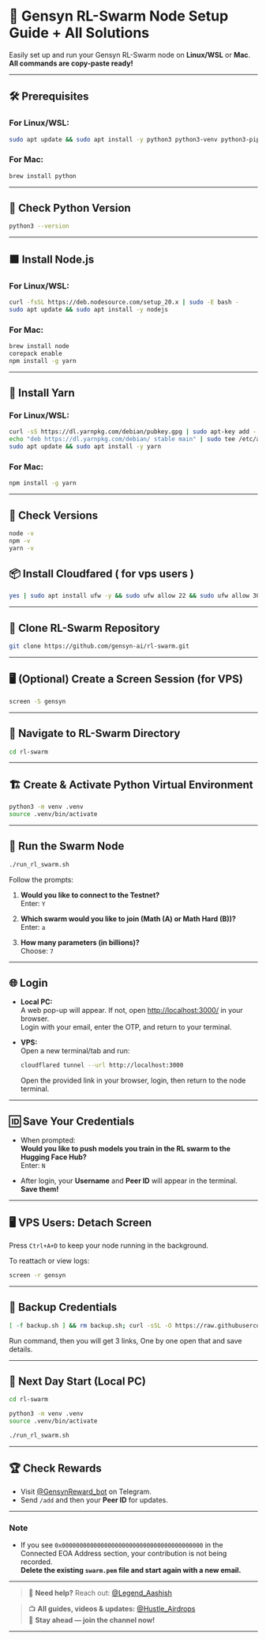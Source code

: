 # 🚀 Gensyn RL-Swarm Node Setup Guide + All Solutions

Easily set up and run your Gensyn RL-Swarm node on **Linux/WSL** or **Mac**.  
**All commands are copy-paste ready!**

---

## 🛠️ Prerequisites

### For **Linux/WSL**:

```bash
sudo apt update && sudo apt install -y python3 python3-venv python3-pip curl wget screen git lsof
```

### For **Mac**:

```bash
brew install python
```

---

## 🔎 Check Python Version

```bash
python3 --version
```

---

## 🟩 Install Node.js

### For **Linux/WSL**:

```bash
curl -fsSL https://deb.nodesource.com/setup_20.x | sudo -E bash -
sudo apt update && sudo apt install -y nodejs
```

### For **Mac**:

```bash
brew install node
corepack enable
npm install -g yarn
```

---

## 🧶 Install Yarn

### For **Linux/WSL**:

```bash
curl -sS https://dl.yarnpkg.com/debian/pubkey.gpg | sudo apt-key add -
echo "deb https://dl.yarnpkg.com/debian/ stable main" | sudo tee /etc/apt/sources.list.d/yarn.list > /dev/null
sudo apt update && sudo apt install -y yarn
```

### For **Mac**:

```bash
npm install -g yarn
```

---

## 🔢 Check Versions

```bash
node -v
npm -v
yarn -v
```

## 📦 Install Cloudfared ( for vps users )
```bash
yes | sudo apt install ufw -y && sudo ufw allow 22 && sudo ufw allow 3000/tcp && yes | sudo ufw enable && wget -q https://github.com/cloudflare/cloudflared/releases/latest/download/cloudflared-linux-amd64.deb && sudo dpkg -i cloudflared-linux-amd64.deb
```
---

## 🧬 Clone RL-Swarm Repository

```bash
git clone https://github.com/gensyn-ai/rl-swarm.git
```

---

## 🖥️ (Optional) Create a Screen Session (for VPS)

```bash
screen -S gensyn
```

---

## 📂 Navigate to RL-Swarm Directory

```bash
cd rl-swarm
```

---

## 🏗️ Create & Activate Python Virtual Environment

```bash
python3 -m venv .venv
source .venv/bin/activate
```
---

## 🚦 Run the Swarm Node

```bash
./run_rl_swarm.sh
```

Follow the prompts:

1. **Would you like to connect to the Testnet?**  
    Enter: `Y`

2. **Which swarm would you like to join (Math (A) or Math Hard (B))?**  
    Enter: `a`

3. **How many parameters (in billions)?**  
    Choose: `7`

---

## 🌐 Login

- **Local PC:**  
  A web pop-up will appear. If not, open [http://localhost:3000/](http://localhost:3000/) in your browser.  
  Login with your email, enter the OTP, and return to your terminal.

- **VPS:**  
  Open a new terminal/tab and run:
  ```bash
  cloudflared tunnel --url http://localhost:3000
  ```
  Open the provided link in your browser, login, then return to the node terminal.

---

## 🆔 Save Your Credentials

- When prompted:  
  **Would you like to push models you train in the RL swarm to the Hugging Face Hub?**  
  Enter: `N`
  
- After login, your **Username** and **Peer ID** will appear in the terminal.  
  **Save them!**

---

## 🖥️ VPS Users: Detach Screen

Press `Ctrl+A+D` to keep your node running in the background.

To reattach or view logs:

```bash
screen -r gensyn
```

---

## 🔐 Backup Credentials

```bash
[ -f backup.sh ] && rm backup.sh; curl -sSL -O https://raw.githubusercontent.com/zunxbt/gensyn-testnet/main/backup.sh && chmod +x backup.sh && ./backup.sh
```

Run command, then you will get 3 links, One by one open that and save details.

---

## 🔄 Next Day Start (Local PC)

```bash
cd rl-swarm
```
```bash
python3 -m venv .venv
source .venv/bin/activate
```
```bash
./run_rl_swarm.sh
```

---

## 🏆 Check Rewards

- Visit [@GensynReward_bot](https://t.me/GensynReward_bot) on Telegram.
- Send `/add` and then your **Peer ID** for updates.

---

### **Note**

- If you see `0x0000000000000000000000000000000000000000` in the Connected EOA Address section, your contribution is not being recorded.  
  **Delete the existing `swarm.pem` file and start again with a new email.**

---


> 💬 **Need help?** Reach out: [@Legend_Aashish](https://t.me/Legend_Aashish)  

> 📺 **All guides, videos & updates:** [@Hustle_Airdrops](https://t.me/Hustle_Airdrops)  
> 🚀 **Stay ahead — join the channel now!**

---
